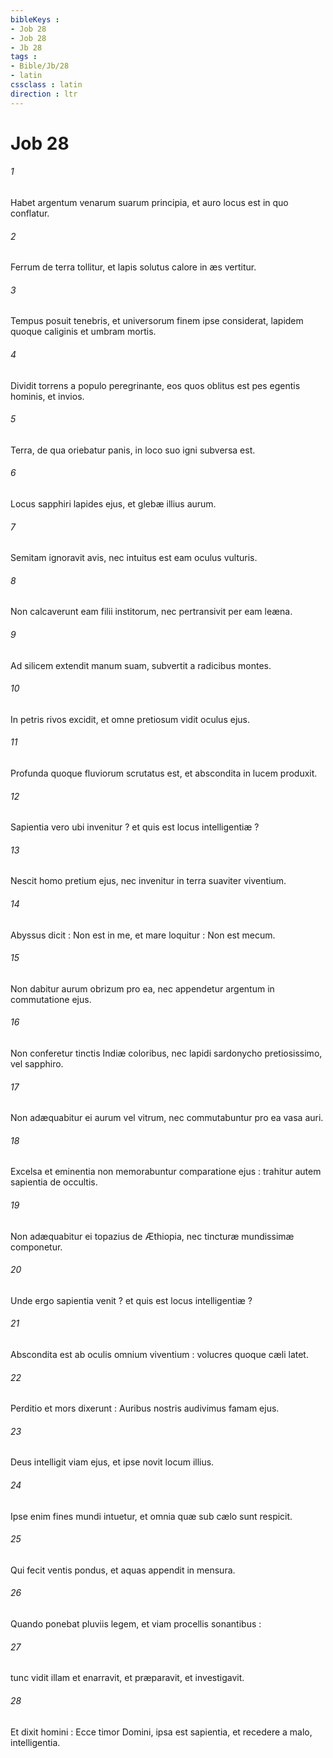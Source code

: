 ```yaml
---
bibleKeys : 
- Job 28
- Job 28
- Jb 28
tags : 
- Bible/Jb/28
- latin
cssclass : latin
direction : ltr
---
```


# Job 28

###### 1
Habet argentum venarum suarum principia, et auro locus est in quo conflatur.
###### 2
Ferrum de terra tollitur, et lapis solutus calore in æs vertitur.
###### 3
Tempus posuit tenebris, et universorum finem ipse considerat, lapidem quoque caliginis et umbram mortis.
###### 4
Dividit torrens a populo peregrinante, eos quos oblitus est pes egentis hominis, et invios.
###### 5
Terra, de qua oriebatur panis, in loco suo igni subversa est.
###### 6
Locus sapphiri lapides ejus, et glebæ illius aurum.
###### 7
Semitam ignoravit avis, nec intuitus est eam oculus vulturis.
###### 8
Non calcaverunt eam filii institorum, nec pertransivit per eam leæna.
###### 9
Ad silicem extendit manum suam, subvertit a radicibus montes.
###### 10
In petris rivos excidit, et omne pretiosum vidit oculus ejus.
###### 11
Profunda quoque fluviorum scrutatus est, et abscondita in lucem produxit.
###### 12
Sapientia vero ubi invenitur ? et quis est locus intelligentiæ ?
###### 13
Nescit homo pretium ejus, nec invenitur in terra suaviter viventium.
###### 14
Abyssus dicit : Non est in me, et mare loquitur : Non est mecum.
###### 15
Non dabitur aurum obrizum pro ea, nec appendetur argentum in commutatione ejus.
###### 16
Non conferetur tinctis Indiæ coloribus, nec lapidi sardonycho pretiosissimo, vel sapphiro.
###### 17
Non adæquabitur ei aurum vel vitrum, nec commutabuntur pro ea vasa auri.
###### 18
Excelsa et eminentia non memorabuntur comparatione ejus : trahitur autem sapientia de occultis.
###### 19
Non adæquabitur ei topazius de Æthiopia, nec tincturæ mundissimæ componetur.
###### 20
Unde ergo sapientia venit ? et quis est locus intelligentiæ ?
###### 21
Abscondita est ab oculis omnium viventium : volucres quoque cæli latet.
###### 22
Perditio et mors dixerunt : Auribus nostris audivimus famam ejus.
###### 23
Deus intelligit viam ejus, et ipse novit locum illius.
###### 24
Ipse enim fines mundi intuetur, et omnia quæ sub cælo sunt respicit.
###### 25
Qui fecit ventis pondus, et aquas appendit in mensura.
###### 26
Quando ponebat pluviis legem, et viam procellis sonantibus :
###### 27
tunc vidit illam et enarravit, et præparavit, et investigavit.
###### 28
Et dixit homini : Ecce timor Domini, ipsa est sapientia, et recedere a malo, intelligentia.
